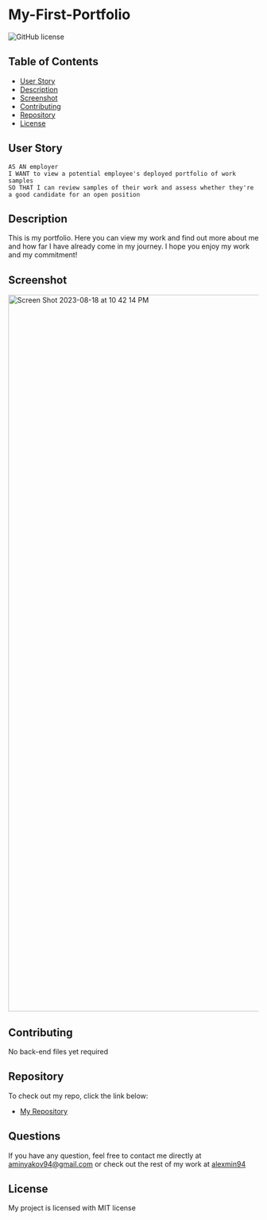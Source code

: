 # My-First-Portfolio

![GitHub license](https://img.shields.io/badge/license-MIT-blue.svg)
  ## Table of Contents
  - [User Story](#userstory)
  - [Description](#description)
  - [Screenshot](#screenshot)
  - [Contributing](#contributing)
  - [Repository](#repository)
  - [License](#license)

  ## User Story
  ```
AS AN employer
I WANT to view a potential employee's deployed portfolio of work samples
SO THAT I can review samples of their work and assess whether they're a good candidate for an open position
```

  ## Description
 This is my portfolio. Here you can view my work and find out more about me and how far I have already come in my journey. I hope you enjoy my work and my commitment!

  ## Screenshot

  
<img width="1440" alt="Screen Shot 2023-08-18 at 10 42 14 PM" src="https://github.com/alexmin94/Portfolio/assets/127912422/c233b6b0-f38a-4292-9e20-27492497aad8">


  ## Contributing
  No back-end files yet required

  ## Repository
  To check out my repo, click the link below:
  - [My Repository](https://github.com/alexmin94/Portfolio)


  ## Questions
  If you have any question, feel free to contact me directly at aminyakov94@gmail.com
  or check out the rest of my work at [alexmin94](https://github.com/alexmin94) 

  ## License
  
  My project is licensed with MIT license


